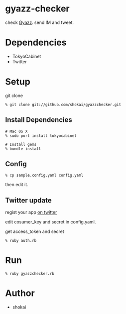 gyazz-checker
=============

check [Gyazz](http://gyazz.com/). send IM and tweet.


Dependencies
============

* TokyoCabinet
* Twitter


Setup
=====

git clone

    % git clone git://github.com/shokai/gyazzchecker.git


Install Dependencies
--------------------

    # Mac OS X
    % sudo port install tokyocabinet
  
    # Install gems
    % bundle install


Config
------

    % cp sample.config.yaml config.yaml

then edit it.

Twitter update
--------------

regist your app [on twitter](http://twitter.com/apps/new)

edit cosumer_key and secret in config.yaml.

get access_token and secret

    % ruby auth.rb


Run
===

    % ruby gyazzchecker.rb

Author
======

* shokai